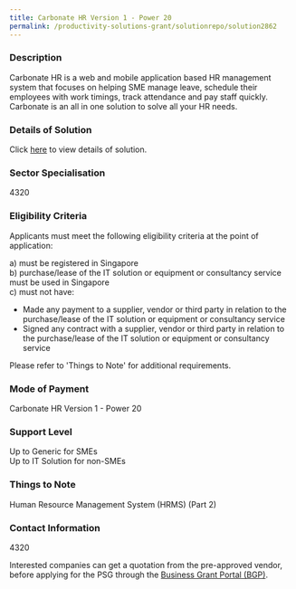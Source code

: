 ```yaml
---
title: Carbonate HR Version 1 - Power 20
permalink: /productivity-solutions-grant/solutionrepo/solution2862
---
```


### Description

Carbonate HR is a web and mobile application based HR management system that focuses on helping SME manage leave, schedule their employees with work timings, track attendance and pay staff quickly. Carbonate is an all in one solution to solve all your HR needs.

### Details of Solution

Click <a href='Carbonate Pte Ltd' target='_blank' rel='noopener'>here</a> to view details of solution.

### Sector Specialisation

4320

### Eligibility Criteria

Applicants must meet the following eligibility criteria at the point of application:

a) must be registered in Singapore <br>
b) purchase/lease of the IT solution or equipment or consultancy service must be used in Singapore <br>
c) must not have:
- Made any payment to a supplier, vendor or third party in relation to the purchase/lease of the IT solution or equipment or consultancy service
- Signed any contract with a supplier, vendor or third party in relation to the purchase/lease of the IT solution or equipment or consultancy service

Please refer to 'Things to Note' for additional requirements.

### Mode of Payment
Carbonate HR Version 1 - Power 20

### Support Level
Up to Generic for SMEs <br>
Up to IT Solution for non-SMEs

### Things to Note
Human Resource Management System (HRMS) (Part 2)

### Contact Information
4320

Interested companies can get a quotation from the pre-approved vendor, before applying for the PSG through the <a target='_blank' rel='noopener' href='https://www.businessgrants.gov.sg/'>Business Grant Portal (BGP)</a>.
